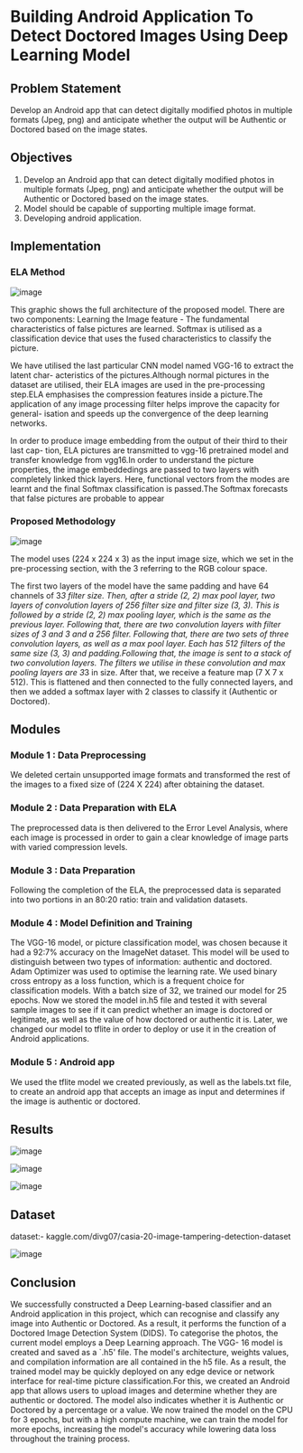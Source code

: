 # Building Android Application To Detect Doctored Images Using Deep Learning Model

## Problem Statement
Develop an Android app that can detect digitally modified photos in multiple formats (Jpeg,
png) and anticipate whether the output will be Authentic or Doctored based on the image
states.

## Objectives
1. Develop an Android app that can detect digitally modified photos in multiple formats (Jpeg,
png) and anticipate whether the output will be Authentic or Doctored based on the image
states.
2. Model should be capable of supporting multiple image format.
3. Developing android application.

## Implementation

### ELA Method

![image](https://github.com/user-attachments/assets/79e68b20-2d0e-4e63-b4ee-4c3428ab9597)

This graphic shows the full architecture of the proposed model. There are two components:
Learning the Image feature - The fundamental characteristics of false pictures are learned.
Softmax is utilised as a classification device that uses the fused characteristics to classify the
picture.

We have utilised the last particular CNN model named VGG-16 to extract the latent char-
acteristics of the pictures.Although normal pictures in the dataset are utilised, their ELA
images are used in the pre-processing step.ELA emphasises the compression features inside a
picture.The application of any image processing filter helps improve the capacity for general-
isation and speeds up the convergence of the deep learning networks.

In order to produce image embedding from the output of their third to their last cap-
tion, ELA pictures are transmitted to vgg-16 pretrained model and transfer knowledge from
vgg16.In order to understand the picture properties, the image embeddedings are passed to
two layers with completely linked thick layers. Here, functional vectors from the modes are
learnt and the final Softmax classification is passed.The Softmax forecasts that
false pictures are probable to appear

### Proposed Methodology

![image](https://github.com/user-attachments/assets/34f4426d-b90d-4033-983d-868f00d32738)

The model uses (224 x 224 x 3) as the input image size, which we set in the pre-processing
section, with the 3 referring to the RGB colour space.

The first two layers of the model have the same padding and have 64 channels of 3*3 filter
size. Then, after a stride (2, 2) max pool layer, two layers of convolution layers of 256 filter
size and filter size (3, 3). This is followed by a stride (2, 2) max pooling layer, which is the
same as the previous layer. Following that, there are two convolution layers with filter sizes
of 3 and 3 and a 256 filter. Following that, there are two sets of three convolution layers, as
well as a max pool layer. Each has 512 filters of the same size (3, 3) and padding.Following
that, the image is sent to a stack of two convolution layers. The filters we utilise in these
convolution and max pooling layers are 3*3 in size. After that, we receive a feature map (7
X 7 x 512). This is flattened and then connected to the fully connected layers, and then we
added a softmax layer with 2 classes to classify it (Authentic or Doctored).


## Modules
### Module 1 : Data Preprocessing
We deleted certain unsupported image formats and transformed the rest of the images to a
fixed size of (224 X 224) after obtaining the dataset.

### Module 2 : Data Preparation with ELA
The preprocessed data is then delivered to the Error Level Analysis, where each image is
processed in order to gain a clear knowledge of image parts with varied compression levels.

### Module 3 : Data Preparation
Following the completion of the ELA, the preprocessed data is separated into two portions
in an 80:20 ratio: train and validation datasets.

### Module 4 : Model Definition and Training
The VGG-16 model, or picture classification model, was chosen because it had a 92:7%
accuracy on the ImageNet dataset. This model will be used to distinguish between two types
of information: authentic and doctored.
Adam Optimizer was used to optimise the learning rate. We used binary cross entropy as
a loss function, which is a frequent choice for classification models. With a batch size of 32,
we trained our model for 25 epochs.
Now we stored the model in.h5 file and tested it with several sample images to see if it can
predict whether an image is doctored or legitimate, as well as the value of how doctored or
authentic it is.
Later, we changed our model to tflite in order to deploy or use it in the creation of Android
applications.

### Module 5 : Android app
We used the tflite model we created previously, as well as the labels.txt file, to create
an android app that accepts an image as input and determines if the image is authentic or
doctored.

## Results

![image](https://github.com/user-attachments/assets/1d1d3a52-185d-452a-990d-4a66a464740d)

![image](https://github.com/user-attachments/assets/863f52e6-4135-461a-8108-dfa4ab8d7392)

![image](https://github.com/user-attachments/assets/2de36903-3d0a-49a1-b9f2-6425f04a41ab)


## Dataset

dataset:- kaggle.com/divg07/casia-20-image-tampering-detection-dataset

![image](https://github.com/user-attachments/assets/6eaa6952-e5cf-4518-903b-7a1c1c7dacb8)


## Conclusion

We successfully constructed a Deep Learning-based classifier and an Android application
in this project, which can recognise and classify any image into Authentic or Doctored. As a
result, it performs the function of a Doctored Image Detection System (DIDS).
To categorise the photos, the current model employs a Deep Learning approach. The VGG-
16 model is created and saved as a `.h5' file. The model's architecture, weights values, and
compilation information are all contained in the h5 file. As a result, the trained model may be
quickly deployed on any edge device or network interface for real-time picture classification.For
this, we created an Android app that allows users to upload images and determine whether
they are authentic or doctored. The model also indicates whether it is Authentic or Doctored
by a percentage or a value.
We now trained the model on the CPU for 3 epochs, but with a high compute machine, we
can train the model for more epochs, increasing the model's accuracy while lowering data loss
throughout the training process.






